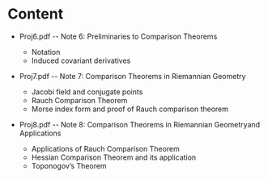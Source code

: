 # Content

- Proj6.pdf -- Note 6: Preliminaries to Comparison Theorems

  - Notation
  - Induced covariant derivatives
- Proj7.pdf -- Note 7: Comparison Theorems in Riemannian Geometry

  - Jacobi field and conjugate points
  - Rauch Comparison Theorem
  - Morse index form and proof of Rauch comparison theorem


- Proj8.pdf -- Note 8: Comparison Theorems in Riemannian Geometryand Applications
  - Applications of Rauch Comparison Theorem
  - Hessian Comparison Theorem and its application
  - Toponogov’s Theorem
